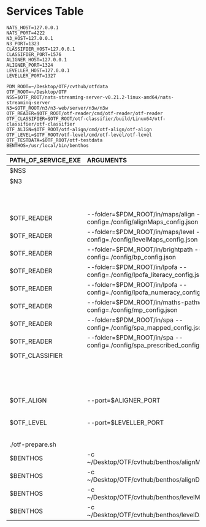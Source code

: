 # Services Table

```export
NATS_HOST=127.0.0.1
NATS_PORT=4222
N3_HOST=127.0.0.1
N3_PORT=1323
CLASSIFIER_HOST=127.0.0.1
CLASSIFIER_PORT=1576
ALIGNER_HOST=127.0.0.1
ALIGNER_PORT=1324
LEVELLER_HOST=127.0.0.1
LEVELLER_PORT=1327

PDM_ROOT=~/Desktop/OTF/cvthub/otfdata
OTF_ROOT=~/Desktop/OTF
NSS=$OTF_ROOT/nats-streaming-server-v0.21.2-linux-amd64/nats-streaming-server
N3=$OTF_ROOT/n3/n3-web/server/n3w/n3w
OTF_READER=$OTF_ROOT/otf-reader/cmd/otf-reader/otf-reader
OTF_CLASSIFIER=$OTF_ROOT/otf-classifier/build/Linux64/otf-classifier/otf-classifier
OTF_ALIGN=$OTF_ROOT/otf-align/cmd/otf-align/otf-align
OTF_LEVEL=$OTF_ROOT/otf-level/cmd/otf-level/otf-level
OTF_TESTDATA=$OTF_ROOT/otf-testdata
BENTHOS=/usr/local/bin/benthos
```

| PATH_OF_SERVICE_EXE | ARGUMENTS                                                                | DELAY | API                      | REDIRECT                                        | METHOD | ENABLE |
| :------------------ | :----------------------------------------------------------------------- | :---: | :----------------------- | :---------------------------------------------- | :----: | :----: |
| $NSS                |                                                                          | 0,15  |                          |                                                 |        |  true  |
| $N3                 |                                                                          |  1,3  | /n3/admin/newdemocontext | http://$N3_HOST:$N3_PORT/admin/newdemocontext   |  POST  |  true  |
|                     |                                                                          |       | /n3/graphgl              | http://$N3_HOST:$N3_PORT/n3/graphgl             |  POST  |  true  |
|                     |                                                                          |       | /n3/publish              | http://$N3_HOST:$N3_PORT/n3/publish             |  POST  |  true  |
| $OTF_READER         | --folder=$PDM_ROOT/in/maps/align --config=./config/alignMaps_config.json |   2   |                          |                                                 |        |  true  |
| $OTF_READER         | --folder=$PDM_ROOT/in/maps/level --config=./config/levelMaps_config.json |   2   |                          |                                                 |        |  true  |
| $OTF_READER         | --folder=$PDM_ROOT/in/brightpath --config=./config/bp_config.json        |   2   |                          |                                                 |        |  true  |
| $OTF_READER         | --folder=$PDM_ROOT/in/lpofa --config=./config/lpofa_literacy_config.json |   2   |                          |                                                 |        |  true  |
| $OTF_READER         | --folder=$PDM_ROOT/in/lpofa --config=./config/lpofa_numeracy_config.json |   2   |                          |                                                 |        |  true  |
| $OTF_READER         | --folder=$PDM_ROOT/in/maths-pathway --config=./config/mp_config.json     |   2   |                          |                                                 |        |  true  |
| $OTF_READER         | --folder=$PDM_ROOT/in/spa --config=./config/spa_mapped_config.json       |   2   |                          |                                                 |        |  true  |
| $OTF_READER         | --folder=$PDM_ROOT/in/spa --config=./config/spa_prescribed_config.json   |   2   |                          |                                                 |        |  true  |
| $OTF_CLASSIFIER     |                                                                          |   2   | /classifier/align        | http://$CLASSIFIER_HOST:$CLASSIFIER_PORT/align  |  POST  |  true  |
|                     |                                                                          |       | /classifier/align        | http://$CLASSIFIER_HOST:$CLASSIFIER_PORT/align  |  GET   |  true  |
|                     |                                                                          |       | /classifier/lookup       | http://$CLASSIFIER_HOST:$CLASSIFIER_PORT/lookup |  GET   |  true  |
|                     |                                                                          |       | /classifier/index        | http://$CLASSIFIER_HOST:$CLASSIFIER_PORT/index  |  GET   |  true  |
| $OTF_ALIGN          | --port=$ALIGNER_PORT                                                     |   2   | /aligner                 | http://$ALIGNER_HOST:$ALIGNER_PORT/             |  GET   |  true  |
|                     |                                                                          |       | /aligner/align           | http://$ALIGNER_HOST:$ALIGNER_PORT/align        |  POST  |  true  |
| $OTF_LEVEL          | --port=$LEVELLER_PORT                                                    |   2   | /leveler                 | http://$LEVELLER_HOST:$LEVELLER_PORT/           |  GET   |  true  |
|                     |                                                                          |       | /leveler/level           | http://$LEVELLER_HOST:$LEVELLER_PORT/level      |  POST  |  true  |
| ./otf-prepare.sh    |                                                                          |   3   |                          |                                                 |        |  true  |
| $BENTHOS            | -c ~/Desktop/OTF/cvthub/benthos/alignMapsV2.yaml                         |   4   |                          |                                                 |        |  true  |
| $BENTHOS            | -c ~/Desktop/OTF/cvthub/benthos/alignDataV2.yaml                         |   4   |                          |                                                 |        | false  |
| $BENTHOS            | -c ~/Desktop/OTF/cvthub/benthos/levelMapsV2.yaml                         |   4   |                          |                                                 |        |  true  |
| $BENTHOS            | -c ~/Desktop/OTF/cvthub/benthos/levelDataV2.yaml                         |   4   |                          |                                                 |        | false  |
